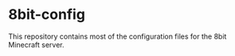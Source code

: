 # 8bit-config
This repository contains most of the configuration files for the 8bit Minecraft server.
